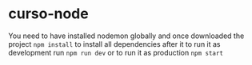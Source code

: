 # curso-node
You need to have installed nodemon globally and once downloaded the project ```npm install``` to install all dependencies
after it to run it as development run ```npm run dev``` or to run it as production ```npm start ```
